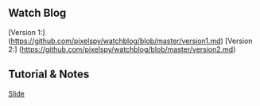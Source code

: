 
## Watch Blog

[Version 1:] (https://github.com/pixelspy/watchblog/blob/master/version1.md)
[Version 2:] (https://github.com/pixelspy/watchblog/blob/master/version2.md)

## Tutorial & Notes

[Slide](http://slides.com/pixelspy/laravel/)


